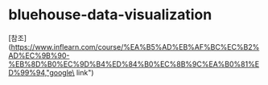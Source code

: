 # bluehouse-data-visualization
[참조](https://www.inflearn.com/course/%EA%B5%AD%EB%AF%BC%EC%B2%AD%EC%9B%90-%EB%8D%B0%EC%9D%B4%ED%84%B0%EC%8B%9C%EA%B0%81%ED%99%94,"google\ link")
